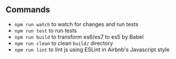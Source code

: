 ## Commands

* `npm run watch` to watch for changes and run tests
* `npm run test` to run tests
* `npm run build` to transform es6/es7 to es5 by Babel
* `npm run clean` to clean `build/` directory
* `npm run lint` to lint js using ESLint in Airbnb's Javascript style
